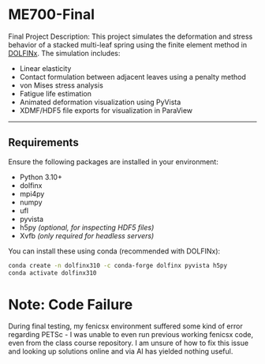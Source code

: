 # ME700-Final

Final Project Description:
This project simulates the deformation and stress behavior of a stacked multi-leaf spring using the finite element method in [DOLFINx](https://github.com/FEniCS/dolfinx). The simulation includes:

- Linear elasticity
- Contact formulation between adjacent leaves using a penalty method
- von Mises stress analysis
- Fatigue life estimation
- Animated deformation visualization using PyVista
- XDMF/HDF5 file exports for visualization in ParaView

---

## Requirements

Ensure the following packages are installed in your environment:

- Python 3.10+
- dolfinx
- mpi4py
- numpy
- ufl
- pyvista
- h5py *(optional, for inspecting HDF5 files)*
- Xvfb *(only required for headless servers)*

You can install these using conda (recommended with DOLFINx):

```bash
conda create -n dolfinx310 -c conda-forge dolfinx pyvista h5py
conda activate dolfinx310
```

# Note: Code Failure
During final testing, my fenicsx environment suffered some kind of error regarding PETSc - I was unable to even run previous working fenicsx code, even from the class course repository. I am unsure of how to fix this issue and looking up solutions online and via AI has yielded nothing useful.
